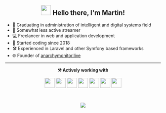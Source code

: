 <h2 align="center"><img src="https://cdn3.emoji.gg/emojis/8649_FoxxoTail.gif" height="32px"> Hello there, I'm Martin!</h2>

- 📖 Graduating in administration of intelligent and digital systems field
- 📡 Somewhat less active streamer
- 💻 Freelancer in web and application development
- 👶 Started coding since 2018
- 🛠 Experienced in Laravel and other Symfony based frameworks
- 🌐 Founder of [anarchymonitor.live](https://anarchymonitor.live)
-------

<p align="center">
  <b>⚒️ Actively working with</b><br><br>
  <img height="32" src="https://cdn.simpleicons.org/html5" />
  <img height="32" src="https://cdn.simpleicons.org/laravel" />
  <img height="32" src="https://cdn.simpleicons.org/nodedotjs" />
  <img height="32" src="https://cdn.simpleicons.org/python" />
  <img height="32" src="https://cdn.simpleicons.org/c++" />
  <img height="32" src="https://cdn.simpleicons.org/linux" />
  <img height="32" src="https://cdn.simpleicons.org/apache" />
</p>
<br>
<p align="center">
    <img align="center" src="https://private-readme-stats-lovat.vercel.app/api/top-langs/?username=Martinko366&layout=compact&theme=transparent&hide_title=true&hide_border=true" />
</p>
